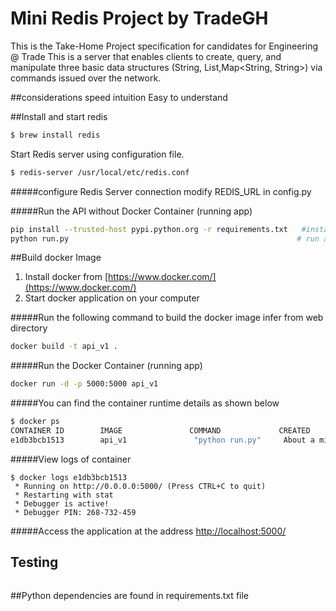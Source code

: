 # Mini Redis Project by TradeGH
This is the Take-Home Project specification for candidates for Engineering @ Trade
This is a server that enables clients to create, query, and manipulate three basic data structures
 (​String​, L​ist<String>​, ​Map<String, String>​) via commands issued over the network.

##considerations
speed
intuition
Easy to understand


 
##Install and start redis
```bash
$ brew install redis
```

Start Redis server using configuration file.
```bash
$ redis-server /usr/local/etc/redis.conf
```

#####configure Redis Server connection
modify REDIS_URL in config.py

#####Run the API without Docker Container (running app)
```sh
pip install --trusted-host pypi.python.org -r requirements.txt   #install project dependencies
python run.py                                                   # run api
```


##Build docker Image

1. Install docker from [https://www.docker.com/](https://www.docker.com/)
2. Start docker application on your computer

#####Run the following command to build the docker image infer from web directory
```sh
docker build -t api_v1 .
```


#####Run the Docker Container (running app)
```sh
docker run -d -p 5000:5000 api_v1
```

#####You can find the container runtime details as shown below
```bash
$ docker ps
CONTAINER ID        IMAGE               COMMAND             CREATED              STATUS              PORTS                    NAMES
e1db3bcb1513        api_v1               "python run.py"     About a minute ago   Up About a minute   0.0.0.0:5000->5000/tcp   heuristic_hopper

```

#####View logs of container
```
$ docker logs e1db3bcb1513
 * Running on http://0.0.0.0:5000/ (Press CTRL+C to quit)
 * Restarting with stat
 * Debugger is active!
 * Debugger PIN: 268-732-459
```


#####Access the application at the address [http://localhost:5000/](http://localhost:5000/)

## Testing
```bash

```

##Python dependencies are found in requirements.txt file









